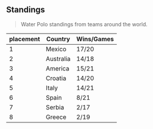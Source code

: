 ## Standings
> Water Polo standings from teams around the world.

|placement|Country|Wins/Games|
|-|-|-|
|1|Mexico|17/20|
|2|Australia|14/18|
|3|America|15/21|
|4|Croatia|14/20|
|5|Italy|14/21|
|6|Spain|8/21|
|7|Serbia|2/17|
|8|Greece|2/19|